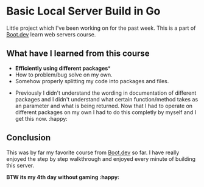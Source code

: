 # Basic Local Server Build in Go
Little project which I've been working on for the past week. 
This is a part of [Boot.dev](https://boot.dev) learn web servers course.
## What have I learned from this course
- **Efficiently using different packages***  
- How to problem/bug solve on my own.
- Somehow properly splitting my code into packages and files. 
* Previously I didn't understand the wording in documentation of different packages and I didn't understand what certain function/method takes as an parameter and what is being returned. Now that I had to operate on different packages on my own I had to do this completly by myself and I get this now. :happy:

## Conclusion
This was by far my favorite course from [Boot.dev](https://boot.dev) so far. 
I have really enjoyed the step by step walkthrough and enjoyed every minute of building this server. 


**BTW its my 4th day without gaming :happy:**